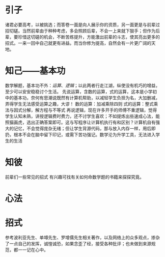# 引子
诸君必要高考，以被挑选；而答卷一面是向人展示你的资质，另一面更是与前辈过招切磋。当然前辈由于种种考虑，多会照顾后辈，不会一上来就下狠手；但作为后辈，要珍惜这切磋的机会，不断苦练提升，方能激出前辈的斗志，使其亮出更多的招式。一来一回中自己就更有进益。而当你修为提高，自然会有一片更广阔的天地。
# 知己——基本功
数学解题，基本功不外：*运算*、*逻辑*；以此两者行走江湖，纵使没有机巧的增益，至少可以安安稳稳讨个生活。
先说运算，含数的运算，式的运算，这本是小学初中的基本功，奈何有思潮说既然有计算机帮助，以减轻学生负担为名，大加删减，弄得学生无法感受运算之趣，大谬！
数的运算：加减乘除四则
式的运算：整式乘法与因式分解，解方程与不等式
再说逻辑，现在许多开手的师傅不重逻辑，觉得学生认知未熟，讲授逻辑费时费力，还不讨学生喜欢；不如提炼出些速成心法，能照猫画虎，选出正确答案即可。这与写程序让计算机执行有和区别？计算机自有强大的记忆，不会觉得庞杂无绪；但让学生背源代码，那与放入内存一样，用后即扔，根本不会在脑中留下印记，或需下苦功强记。数学沦为升学工具，无法进入学生的生活
# 知彼
前辈们一些常见的招式
有兴趣可找有关如何命数学题的书籍来探探究竟。
# 心法

# 招式

参考波利亚先生、单墫先生、罗增儒先生相关著作，以及网络上的众多观点，掺杂了一点自己的发挥，诚惶诚恐，如果念歪了经，接受各种批评；也未做到来源规范，都一一记在心中。
